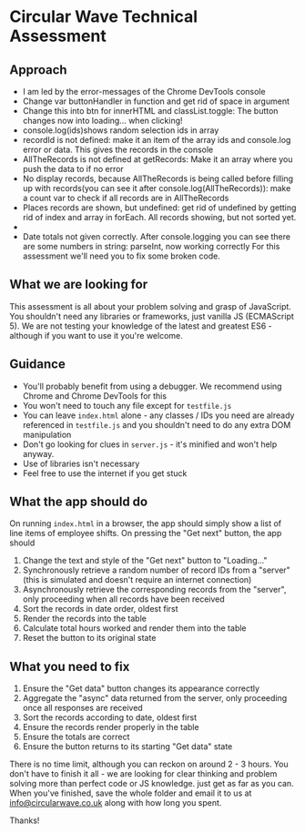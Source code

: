 # Circular Wave Technical Assessment

## Approach

- I am led by the error-messages of the Chrome DevTools console
- Change var buttonHandler in function and get rid of space in argument
- Change this into btn for innerHTML and classList.toggle: The button changes now into loading... when clicking!
- console.log(ids)shows random selection ids in array
- recordId is not defined: make it an item of the array ids and console.log error or data. This gives the records in the console
- AllTheRecords is not defined at getRecords: Make it an array where you push the data to if no error
- No display records, because AllTheRecords is being called before filling up with records(you can see it after console.log(AllTheRecords)): make a count var to check if all records are in AllTheRecords
- Places records are shown, but undefined: get rid of undefined by getting rid of index and array in forEach. All records showing, but not sorted yet.
-
- Date totals not given correctly. After console.logging you can see there are some numbers in string: parseInt, now working correctly
  For this assessment we'll need you to fix some broken code.

## What we are looking for

This assessment is all about your problem solving and grasp of JavaScript. You shouldn't need any libraries or frameworks, just vanilla JS (ECMAScript 5). We are not testing your knowledge of the latest and greatest ES6 - although if you want to use it you're welcome.

## Guidance

- You'll probably benefit from using a debugger. We recommend using Chrome and Chrome DevTools for this
- You won't need to touch any file except for `testfile.js`
- You can leave `index.html` alone - any classes / IDs you need are already referenced in `testfile.js` and you shouldn't need to do any extra DOM manipulation
- Don't go looking for clues in `server.js` - it's minified and won't help anyway.
- Use of libraries isn't necessary
- Feel free to use the internet if you get stuck

## What the app should do

On running `index.html` in a browser, the app should simply show a list of line items of employee shifts. On pressing the "Get next" button, the app should

1.  Change the text and style of the "Get next" button to "Loading..."
2.  Synchronously retrieve a random number of record IDs from a "server" (this is simulated and doesn't require an internet connection)
3.  Asynchronously retrieve the corresponding records from the "server", only proceeding when all records have been received
4.  Sort the records in date order, oldest first
5.  Render the records into the table
6.  Calculate total hours worked and render them into the table
7.  Reset the button to its original state

## What you need to fix

1.  Ensure the "Get data" button changes its appearance correctly
2.  Aggregate the "async" data returned from the server, only proceeding once all responses are received
3.  Sort the records according to date, oldest first
4.  Ensure the records render properly in the table
5.  Ensure the totals are correct
6.  Ensure the button returns to its starting "Get data" state

There is no time limit, although you can reckon on around 2 - 3 hours. You don't have to finish it all - we are looking for clear thinking and problem solving more than perfect code or JS knowledge. just get as far as you can. When you've finished, save the whole folder and email it to us at info@circularwave.co.uk along with how long you spent.

Thanks!
